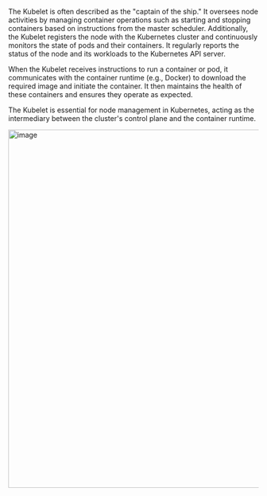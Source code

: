 The Kubelet is often described as the "captain of the ship." 
It oversees node activities by managing container operations such as starting and stopping containers based on instructions from the master scheduler. 
Additionally, the Kubelet registers the node with the Kubernetes cluster and continuously monitors the state of pods and their containers. 
It regularly reports the status of the node and its workloads to the Kubernetes API server.

When the Kubelet receives instructions to run a container or pod, it communicates with the container runtime (e.g., Docker) to download the required image and initiate the container. 
It then maintains the health of these containers and ensures they operate as expected.

The Kubelet is essential for node management in Kubernetes, acting as the intermediary between the cluster's control plane and the container runtime.

<img width="1280" height="720" alt="image" src="https://github.com/user-attachments/assets/c6d8fe5a-048f-4e03-9b2b-f8cb040f02b9" />


